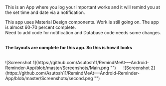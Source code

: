This is an App where you log your important works and it will remind you at the set time and date via a notification.

This app uses Material Design components. Work is still going on. The app is almost 60-70 percent complete. <br>
Need to add code for notification and Database code needs some changes.
<br>
<br>

<b>The layouts are complete for this app. So this is how it looks</b>


<br>
![Screenshot 1](https://github.com/Asutosh11/RemindMeAt---Android-Reminder-App/blob/master/Screenshots/Main.png "") &nbsp;&nbsp;&nbsp;&nbsp; ![Screenshot 2](https://github.com/Asutosh11/RemindMeAt---Android-Reminder-App/blob/master/Screenshots/second.png "")
